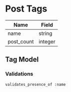 # Post Tags

| Name        | Field    |
|-------------|----------|
| name        | string   |
| post_count  | integer  |

## Tag Model

### Validations

	validates_presence_of :name